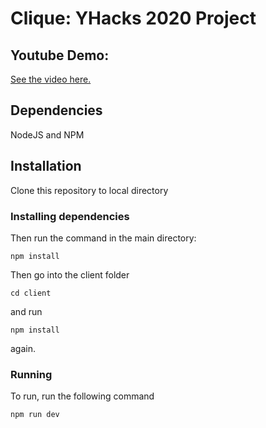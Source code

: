 # Clique: YHacks 2020 Project

## Youtube Demo:
[See the video here.](https://youtu.be/Mjf2Wdn-6oI)

## Dependencies
NodeJS and NPM

## Installation
Clone this repository to local directory

### Installing dependencies
Then run the command in the main directory:

```
npm install
```

Then go into the client folder
```
cd client
```
and run
```
npm install
```
again.


### Running
To run, run the following command

```
npm run dev
```

